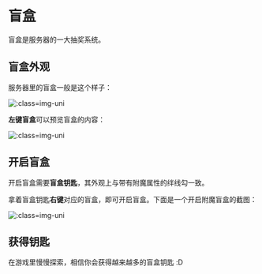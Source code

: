 # 盲盒

盲盒是服务器的一大抽奖系统。


## 盲盒外观

服务器里的盲盒一般是这个样子：

![](https://mewcraft-homepage.oss-cn-zhangjiakou.aliyuncs.com/images/20210803231822.png ':class=img-uni')

**左键盲盒**可以预览盲盒的内容：

![](https://mewcraft-homepage.oss-cn-zhangjiakou.aliyuncs.com/images/20210803232409.png ':class=img-uni')

## 开启盲盒

开启盲盒需要**盲盒钥匙**，其外观上与带有附魔属性的绊线勾一致。

拿着盲盒钥匙**右键**对应的盲盒，即可开启盲盒。下面是一个开启附魔盲盒的截图：

![](https://mewcraft-homepage.oss-cn-zhangjiakou.aliyuncs.com/images/20210803232939.png ':class=img-uni')

## 获得钥匙

在游戏里慢慢探索，相信你会获得越来越多的盲盒钥匙 :D